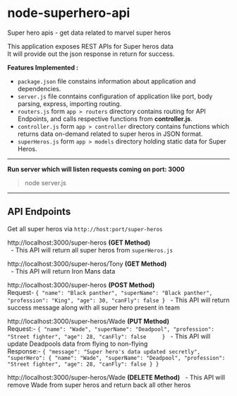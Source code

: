 # node-superhero-api
Super hero apis - get data related to marvel super heros


This application exposes REST APIs for Super heros data<br>
It will provide out the json response in return for success.

<b> Features Implemented : </b>

* `package.json` file constains information about application and dependencies.
* `server.js` file conntains configuration of application like port, body parsing, express, importing routing.
* `routers.js` form `app > routers` directory contains routing for API Endpoints, and calls respective functions from **controller.js**.
* `controller.js` form `app > controller` directory contains functions which returns data on-demand related to super heros in JSON format.
* `superHeros.js` form `app > models` directory holding static data for Super Heros.

---------------------------------------------------------

<strong> Run server which will listen requests coming on port: 3000 </strong>

> node server.js


---------------------------------------------------------
## API Endpoints
Get all super heros via `http://host:port/super-heros`


http://localhost:3000/super-heros **(GET Method)**</br>
&nbsp;&nbsp;- This API will return all super heros from `superHeros.js`</br>


http://localhost:3000/super-heros/Tony **(GET Method)**</br>
&nbsp;&nbsp;- This API will return Iron Mans data</br>


http://localhost:3000/super-heros **(POST Method)**</br>
Request- ```{
        "name": "Black panther",
        "superName": "Black panther",
        "profession": "King",
        "age": 30,
        "canFly": false
    }```
&nbsp;&nbsp;- This API will return success message along with all super hero present in team</br>



http://localhost:3000/super-heros/Wade **(PUT Method)**</br>
Request:- ```{
        "name": "Wade",
        "superName": "Deadpool",
        "profession": "Street fighter",
        "age": 28,
        "canFly": false    
    }```
&nbsp;&nbsp;- This API will update Deadpools data from flying to non-flying</br>
Response:- ```{
    "message": "Super hero's data updated secretly",
    "superHero": {
        "name": "Wade",
        "superName": "Deadpool",
        "profession": "Street fighter",
        "age": 28,
        "canFly": false
    }
}```


http://localhost:3000/super-heros/Wade **(DELETE Method)**
&nbsp;&nbsp;- This API will remove Wade from super heros and return back all other heros</br>
